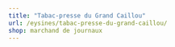```yaml
---
title: "Tabac-presse du Grand Caillou"
url: /eysines/tabac-presse-du-grand-caillou/
shop: marchand de journaux
---
```

